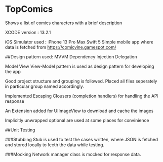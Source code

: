 # TopComics
Shows a list of comics characters with a brief description

XCODE version : 13.2.1

iOS Simulator used : iPhone 13 Pro Max
Swift 5
Simple mobile app where data is fetched from https://comicvine.gamespot.com/

##Design pattern used: 
MVVM
Dependency Injection
Delegation

Model View View-Model pattern is used as design pattern for developing the app

Good project structure and grouping is followed. Placed all files seperately in particular group named accordingly.

Implemented Escaping Clousers (completion handlers) for handling the API response

An Extension added for UIImageView to download and cache the images

Implicitly unwrapped optional are used at some places for convinience


##Unit Testing

###Stubbing
    Stub is used to test the cases written, where JSON is fetched and stored locally to fecth the data while testing.

###Mocking
    Network manager class is mocked for response data.
